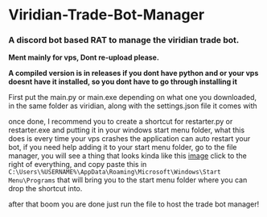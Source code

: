 # Viridian-Trade-Bot-Manager
### A discord bot based RAT to manage the viridian trade bot.


**Ment mainly for vps, Dont re-upload please.**

**A compiled version is in releases if you dont have python and or your vps doesnt have it installed, so you dont have to go through installing it**

First put the main.py or main.exe depending on what one you downloaded, in the same folder as viridian, along with the settings.json file it comes with

once done, I recommend you to create a shortcut for restarter.py or restarter.exe and putting it in your windows start menu folder, what this does is every time your vps crashes the application can auto restart your bot, if you need help adding it to your start menu folder, go to the file manager, you will see a thing that looks kinda like this [image](https://user-images.githubusercontent.com/48303729/180705783-b697efc8-60ca-4b6d-ba57-77db3089fa1a.png) click to the right of everything, and copy paste this in `C:\Users\%USERNAME%\AppData\Roaming\Microsoft\Windows\Start Menu\Programs` that will bring you to the start menu folder where you can drop the shortcut into.

after that boom you are done just run the file to host the trade bot manager!
